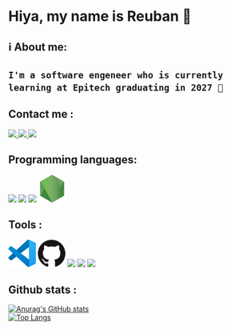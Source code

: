 # Hiya, my name is Reuban 👋
## ℹ️ About me: 
`I'm a software engeneer who is currently learning at Epitech graduating in 2027 🙂`
---
## Contact me :

<a href="mailto:r.bryenton2003@gmail.com" alt="Reuban's Email">
	<img src="https://cdn-icons-png.flaticon.com/512/324/324123.png" height=55>
</a>
<a href="https://www.linkedin.com/in/reuban-bryenton-920724235/" alt="Reuban's LinkedIn">
	<img src="https://cdn-icons-png.flaticon.com/512/174/174857.png" height=55>
</a>
<a href="https://links.reubanbryenton.com" alt="Reuban's Website and links">
	<img src="https://cdn-icons-png.flaticon.com/512/282/282100.png" height=55>
</a>

## Programming languages:
<p>
<img src="https://pluspng.com/img-png/logo-javascript-png-javascript-tutorials-400.png" height=55>
<img src="https://logodownload.org/wp-content/uploads/2016/10/html5-logo-8.png" height=55>
<img src="https://cdn1.iconfinder.com/data/icons/logotypes/32/badge-css-3-512.png" height=55>
<img src="https://raw.githubusercontent.com/github/explore/master/topics/nodejs/nodejs.png" height=55>
</p>

## Tools :

<p>
<img src="https://raw.githubusercontent.com/github/explore/master/topics/visual-studio-code/visual-studio-code.png" height=55>
<img src="https://raw.githubusercontent.com/github/explore/master/topics/github/github.png" height=55>
<img src="https://www.svgrepo.com/show/331488/mongodb.svg" height=55>
<img src="https://upload.wikimedia.org/wikipedia/commons/thumb/1/18/C_Programming_Language.svg/695px-C_Programming_Language.svg.png" height=55>
<img src="https://logosandtypes.com/wp-content/uploads/2020/11/npm.svg" height=55>
</p>

## Github stats :
[![Anurag's GitHub stats](https://github-readme-stats.vercel.app/api?username=reuban-bryenton&show_icons=true&theme=radical)](https://github.com/anuraghazra/github-readme-stats)<br>
[![Top Langs](https://github-readme-stats.vercel.app/api/top-langs/?username=reuban-bryenton&theme=radical&layout=compact&langs_count=10)](https://github.com/anuraghazra/github-readme-stats)<br>